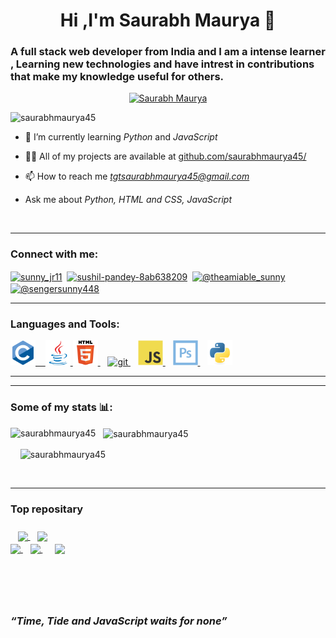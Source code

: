 <h1 align="center">Hi ,I'm Saurabh Maurya  👋</h1>

<h3 align="left">A full stack web developer from India and I am a intense learner ,  Learning new technologies and have intrest  in contributions that make my knowledge useful for others.</h3>


<p align="center"> <a href="https://github.com/ryo-ma/github-profile-trophy"><img src="https://github-profile-trophy.vercel.app/?username=saurabhmaurya45" alt="Saurabh Maurya"/></a></p>

 <p align="left"> <img src="https://komarev.com/ghpvc/?username=saurabhmaurya45&label=Profile%20views&color=0e75b6&style=flat" alt="saurabhmaurya45"/></p>



- 🌱 I’m currently learning *Python* and *JavaScript*

- 👨‍💻 All of my projects are available at [github.com/saurabhmaurya45/](github.com/saurabhmaurya45)

- 📫 How to reach me *tgtsaurabhmaurya45@gmail.com*
 
- Ask me about *Python, HTML and CSS, JavaScript*
 <br>
<hr>

<h3 align="left"> Connect with me:</h3>
<p align="left">
<!--<a href="https://dev.to/codersunny" target="_blank"><img align="center" src="https://raw.githubusercontent.com/rahuldkjain/github-profile-readme-generator/master/src/images/icons/Social/devto.svg" alt="codersunny" height="30" width="40" /></a>&nbsp;-->
<a href="https://twitter.com/Saurabh52917247" target="_blank"><img align="center" src="https://raw.githubusercontent.com/rahuldkjain/github-profile-readme-generator/master/src/images/icons/Social/twitter.svg" alt="sunny_jr11" height="30" width="40" /></a>&nbsp;
<a href="https://www.linkedin.com/in/saurabhmaurya45/" target="_blank"><img align="center" src="https://raw.githubusercontent.com/rahuldkjain/github-profile-readme-generator/master/src/images/icons/Social/linked-in-alt.svg" alt="sushil-pandey-8ab638209" height="30" width="40" /></a>&nbsp;
<a href="https://www.instagram.com/saurabhmaurya._/" target="_blank"><img align="center" src="https://raw.githubusercontent.com/rahuldkjain/github-profile-readme-generator/master/src/images/icons/Social/instagram.svg" alt="@theamiable_sunny" height="30" width="40" /></a>&nbsp;
<a href="https://www.hackerrank.com/tgtsaurabhmaury1" target="_blank"><img align="center" src="https://raw.githubusercontent.com/rahuldkjain/github-profile-readme-generator/master/src/images/icons/Social/hackerrank.svg" alt="@sengersunny448" height="30" width="40" /></a>
</p> 
<hr>


<h3 align="left">Languages and Tools:</h3>
<a href="https://www.cprogramming.com/" target="_blank" rel="noreferrer"> <img src="https://raw.githubusercontent.com/devicons/devicon/master/icons/c/c-original.svg" alt="c" width="40" height="40"/> &nbsp;&nbsp; 
<a href="https://www.java.com" target="_blank" rel="noreferrer"> <img src="https://raw.githubusercontent.com/devicons/devicon/master/icons/java/java-original.svg" alt="java" width="40" height="40"/> </a> </a>
<a href="https://www.w3.org/html/" target="_blank" rel="noreferrer"> <img src="https://raw.githubusercontent.com/devicons/devicon/master/icons/html5/html5-original-wordmark.svg" alt="html5" width="40" height="40"/> </a> &nbsp;&nbsp;
<a href="https://git-scm.com/" target="_blank" rel="noreferrer"> <img src="https://www.vectorlogo.zone/logos/git-scm/git-scm-icon.svg" alt="git" width="40" height="40"/> </a> &nbsp;&nbsp;
<a href="https://developer.mozilla.org/en-US/docs/Web/JavaScript" target="_blank" rel="noreferrer"> <img src="https://raw.githubusercontent.com/devicons/devicon/master/icons/javascript/javascript-original.svg" alt="javascript" width="40" height="40"/> </a>&nbsp;&nbsp;
<a href="https://www.photoshop.com/en" target="_blank" rel="noreferrer"> <img src="https://raw.githubusercontent.com/devicons/devicon/master/icons/photoshop/photoshop-line.svg" alt="photoshop" width="40" height="40"/> </a>&nbsp;&nbsp; 
<a href="https://www.python.org" target="_blank" rel="noreferrer"> <img src="https://raw.githubusercontent.com/devicons/devicon/master/icons/python/python-original.svg" alt="python" width="40" height="40"/> </a>  
</p>

<hr>
<!-- support section start from here  -->
<!--
<h3 align="left">Support:</h3>
<p><a href="https://www.buymeacoffee.com/codERSunny"> <img align="left" src="https://cdn.buymeacoffee.com/buttons/v2/default-yellow.png" height="50" width="210" alt="codERSunny" /></a><a href="https://ko-fi.com/codersunny"> <img align="left" src="https://cdn.ko-fi.com/cdn/kofi3.png?v=3" height="50" width="210" alt="codersunny" /></a></p><br><br>
-->
<!-- support section end here  -->

<hr>
<h3 align="left"> Some of my stats 📊:</h3>


 <p><img align="left" src="https://github-readme-stats.vercel.app/api/top-langs/?username=saurabhmaurya45&langs_count=8&show_icons=true&locale=en&theme=midnight-purple" alt="saurabhmaurya45" /></p>

<p>&nbsp;&nbsp;&nbsp;<img align="center" src="https://github-readme-stats.vercel.app/api?username=saurabhmaurya45&show_icons=true&theme=midnight-purple" alt="saurabhmaurya45" /></p>

<p>&nbsp;&nbsp;&nbsp; <img align="center" src="https://github-readme-streak-stats.herokuapp.com/?user=saurabhmaurya45&theme=midnight-purple" alt="saurabhmaurya45" /></p>


<p> &nbsp;&nbsp;&nbsp;<img scr="https://github-readme-stats.vercel.app/api/pin/?username=saurabhmaurya45&repo=https://github.com/saurabhmaurya45/myportfolio"> </p> 
 
 <hr>


 <h3 align="centre"> Top repositary <h3>
 &nbsp;&nbsp;
<a href="https://github.com/saurabhmaurya45/myAwesomeCart">
  <img align="center" src="https://github-readme-stats.vercel.app/api/pin/?username=saurabhmaurya45&repo=myAwesomeCart&theme=midnight-purple" />
</a> &nbsp;&nbsp;
<a href="https://github.com/saurabhmaurya45/registration">
  <img align="center" src="https://github-readme-stats.vercel.app/api/pin/?username=saurabhmaurya45&repo=registration&theme=midnight-purple" />
</a> <br>
<a href="https://github.com/saurabhmaurya45/Object_detection_with_tf">
  <img align="center" src="https://github-readme-stats.vercel.app/api/pin/?username=saurabhmaurya45&repo=Object_detection_with_tf&theme=midnight-purple" />
</a> &nbsp;&nbsp;
<a href="https://github.com/saurabhmaurya45/kumbh_mitra">
  <img align="center" src="https://github-readme-stats.vercel.app/api/pin/?username=saurabhmaurya45&repo=kumbh_mitra&theme=midnight-purple" />
</a> &nbsp;&nbsp;&nbsp;&nbsp;
<a href="https://github.com/saurabhmaurya45/library-management-system">
  <img align="center" src="https://github-readme-stats.vercel.app/api/pin/?username=saurabhmaurya45&repo=library-management-system&theme=midnight-purple" />
</a>
 <br>
 <br>
 <br>
 <br>
 <br>
 <p>
  <i>“Time, Tide and JavaScript waits for none”</i>
  <i></i>
 </p>
 

 


